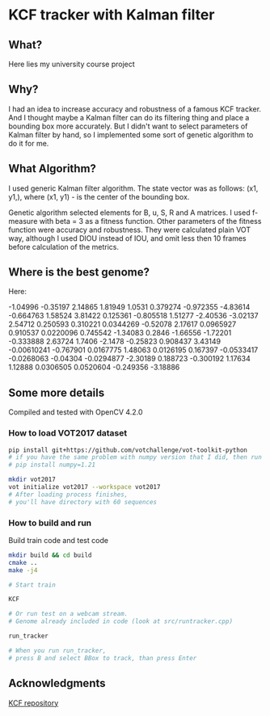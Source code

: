 # KCF tracker with Kalman filter

## What?

Here lies my university course project

## Why?

I had an idea to increase accuracy and robustness of a famous KCF tracker. And I thought maybe a Kalman filter can do its filtering thing and place a bounding box more accurately. But I didn't want to select parameters of Kalman filter by hand, so I implemented some sort of genetic algorithm to do it for me.

## What Algorithm?

I used generic Kalman filter algorithm. The state vector was as follows: (x1, y1,), where (x1, y1) - is the center of the bounding box.

Genetic algorithm selected elements for B, u, S, R and A matrices. I used f-measure with beta = 3 as a fitness function. Other parameters of the fitness function were accuracy and robustness. They were calculated plain VOT way, although I used DIOU instead of IOU, and omit less then 10 frames before calculation of the metrics.

## Where is the best genome?

Here:

-1.04996 -0.35197 2.14865 1.81949 1.0531 0.379274 -0.972355 -4.83614 -0.664763 1.58524 3.81422 0.125361 -0.805518 1.51277 -2.40536 -3.02137 2.54712 0.250593 0.310221 0.0344269 -0.52078 2.17617 0.0965927 0.910537 0.0220096 0.745542 -1.34083 0.2846 -1.66556 -1.72201 -0.333888 2.63724 1.7406 -2.1478 -0.25823 0.908437 3.43149 -0.00610241 -0.767901 0.0167775 1.48063 0.0126195 0.167397 -0.0533417 -0.0268063 -0.04304 -0.0294877 -2.30189 0.188723 -0.300192 1.17634 1.12888 0.0306505 0.0520604 -0.249356 -3.18886


## Some more details

Compiled and tested with OpenCV 4.2.0 

### How to load VOT2017 dataset

```bash
pip install git+https://github.com/votchallenge/vot-toolkit-python
# if you have the same problem with numpy version that I did, then run this command:
# pip install numpy=1.21

mkdir vot2017
vot initialize vot2017 --workspace vot2017
# After loading process finishes, 
# you'll have directory with 60 sequences
```

### How to build and run

Build train code and test code
```bash
mkdir build && cd build
cmake ..
make -j4
```

```bash
# Start train

KCF
```

```bash
# Or run test on a webcam stream. 
# Genome already included in code (look at src/runtracker.cpp)

run_tracker

# When you run run_tracker, 
# press B and select BBox to track, than press Enter
```

## Acknowledgments

[KCF repository](https://github.com/joaofaro/KCFcpp)
